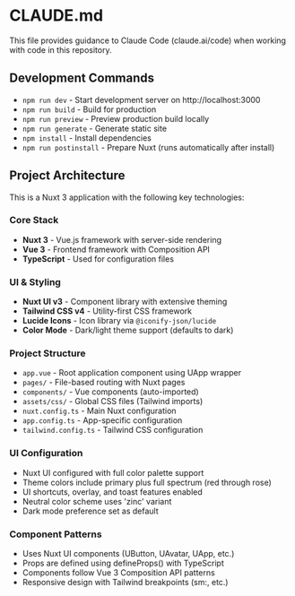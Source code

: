 # CLAUDE.md

This file provides guidance to Claude Code (claude.ai/code) when working with code in this repository.

## Development Commands

- `npm run dev` - Start development server on http://localhost:3000
- `npm run build` - Build for production
- `npm run preview` - Preview production build locally
- `npm run generate` - Generate static site
- `npm install` - Install dependencies
- `npm run postinstall` - Prepare Nuxt (runs automatically after install)

## Project Architecture

This is a Nuxt 3 application with the following key technologies:

### Core Stack
- **Nuxt 3** - Vue.js framework with server-side rendering
- **Vue 3** - Frontend framework with Composition API
- **TypeScript** - Used for configuration files

### UI & Styling
- **Nuxt UI v3** - Component library with extensive theming
- **Tailwind CSS v4** - Utility-first CSS framework
- **Lucide Icons** - Icon library via `@iconify-json/lucide`
- **Color Mode** - Dark/light theme support (defaults to dark)

### Project Structure
- `app.vue` - Root application component using UApp wrapper
- `pages/` - File-based routing with Nuxt pages
- `components/` - Vue components (auto-imported)
- `assets/css/` - Global CSS files (Tailwind imports)
- `nuxt.config.ts` - Main Nuxt configuration
- `app.config.ts` - App-specific configuration
- `tailwind.config.ts` - Tailwind CSS configuration

### UI Configuration
- Nuxt UI configured with full color palette support
- Theme colors include primary plus full spectrum (red through rose)
- UI shortcuts, overlay, and toast features enabled
- Neutral color scheme uses 'zinc' variant
- Dark mode preference set as default

### Component Patterns
- Uses Nuxt UI components (UButton, UAvatar, UApp, etc.)
- Props are defined using defineProps() with TypeScript
- Components follow Vue 3 Composition API patterns
- Responsive design with Tailwind breakpoints (sm:, etc.)